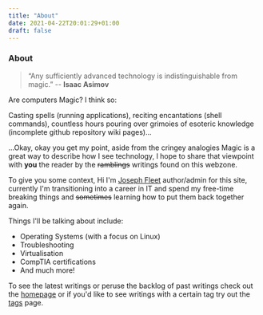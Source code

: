 ```yaml
---
title: "About"
date: 2021-04-22T20:01:29+01:00
draft: false
---
```




### About

>“Any sufficiently advanced technology is indistinguishable from magic.” -- **Isaac Asimov**

Are computers Magic? I think so:

Casting spells (running applications), reciting encantations (shell commands), countless hours pouring over grimoies of esoteric knowledge (incomplete github repository wiki pages)...

...Okay, okay you get my point, aside from the cringey analogies Magic is a great way to describe how I see technology, I hope to share that viewpoint with **you** the reader by the ~~ramblings~~ writings found on this webzone.

To give you some context, Hi I'm [Joseph Fleet](https://www.linkedin.com/in/joseph-fleet-993821213/) author/admin for this site, currently I'm transitioning into a career in IT and spend my free-time breaking things and ~~sometimes~~ learning how to put them back together again.

Things I'll be talking about include:
- Operating Systems (with a focus on Linux)
- Troubleshooting
- Virtualisation
- CompTIA certifications
- And much more!

To see the latest writings or peruse the backlog of past writings check out the [homepage](/) or if you'd like to see writings with a certain tag try out the [tags](/tags) page.
